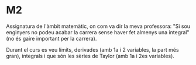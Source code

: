 # M2
Assignatura de l'àmbit matemàtic, on com va dir la meva professora: "Si sou enginyers no podeu acabar la carrera sense haver fet almenys una integral" (no és gaire important per la carrera).

Durant el curs es veu límits, derivades (amb 1a i 2 variables, la part més gran), integrals i que són les sèries de Taylor (amb 1a i 2es variables).
